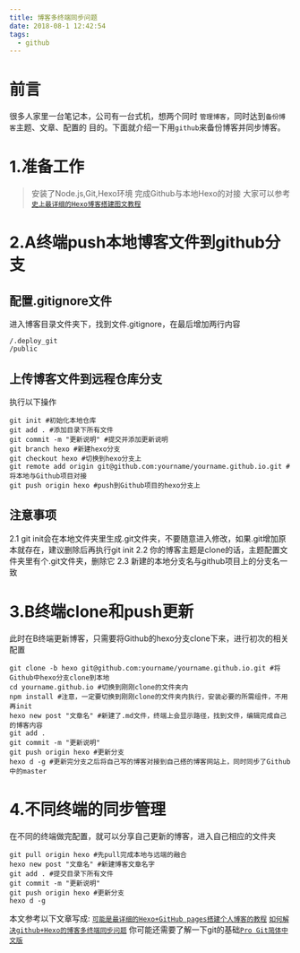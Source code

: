 ```yaml
---
title: 博客多终端同步问题
date: 2018-08-1 12:42:54
tags:
  - github
---
```

# **前言**
很多人家里一台笔记本，公司有一台式机，想两个同时
`管理博客`，同时达到`备份博客`主题、文章、配置的
目的。下面就介绍一下用`github`来备份博客并同步博客。
<!-- more -->
# **1.准备工作**
>安装了Node.js,Git,Hexo环境
完成Github与本地Hexo的对接
大家可以参考[`史上最详细的Hexo博客搭建图文教程`](http://www.tuicool.com/articles/bAjey26)
# **2.A终端push本地博客文件到github分支**
## **配置.gitignore文件**
进入博客目录文件夹下，找到文件.gitignore，在最后增加两行内容
```
/.deploy_git
/public
```
## **上传博客文件到远程仓库分支**
执行以下操作
```
git init #初始化本地仓库
git add . #添加目录下所有文件
git commit -m "更新说明" #提交并添加更新说明
git branch hexo #新建hexo分支
git checkout hexo #切换到hexo分支上
git remote add origin git@github.com:yourname/yourname.github.io.git #将本地与Github项目对接
git push origin hexo #push到Github项目的hexo分支上
```
## **注意事项**
2.1 git init会在本地文件夹里生成.git文件夹，不要随意进入修改，如果.git增加原本就存在，建议删除后再执行git init
2.2 你的博客主题是clone的话，主题配置文件夹里有个.git文件夹，删除它
2.3 新建的本地分支名与github项目上的分支名一致
# **3.B终端clone和push更新**
此时在B终端更新博客，只需要将Github的hexo分支clone下来，进行初次的相关配置
```
git clone -b hexo git@github.com:yourname/yourname.github.io.git #将Github中hexo分支clone到本地
cd yourname.github.io #切换到刚刚clone的文件夹内
npm install #注意，一定要切换到刚刚clone的文件夹内执行，安装必要的所需组件，不用再init
hexo new post "文章名" #新建了.md文件，终端上会显示路径，找到文件，编辑完成自己的博客内容
git add . 
git commit -m "更新说明"
git push origin hexo #更新分支
hexo d -g #更新完分支之后将自己写的博客对接到自己搭的博客网站上，同时同步了Github中的master
```
# **4.不同终端的同步管理**
在不同的终端做完配置，就可以分享自己更新的博客，进入自己相应的文件夹
```
git pull origin hexo #先pull完成本地与远端的融合
hexo new post "文章名" #新建博客文章名字
git add . #提交目录下所有文件
git commit -m "更新说明"
git push origin hexo #更新分支
hexo d -g
```
本文参考以下文章写成:
[`可能是最详细的Hexo+GitHub pages搭建个人博客的教程`](http://www.tuicool.com/articles/bAjey26)
[`如何解决github+Hexo的博客多终端同步问题`](https://blog.csdn.net/Monkey_LZL/article/details/60870891)
你可能还需要了解一下git的基础[`Pro Git简体中文版`](http://iissnan.com/progit/)